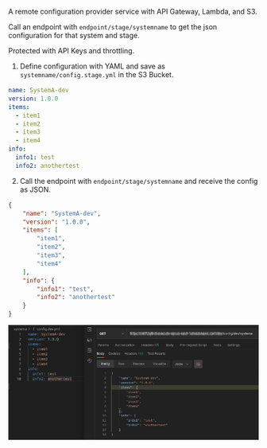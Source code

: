 A remote configuration provider service with API Gateway, Lambda, and S3.

Call an endpoint with `endpoint/stage/systemname` to get the json configuration for that system and stage.

Protected with API Keys and throttling.



1. Define configuration with YAML and save as `systemname/config.stage.yml` in the S3 Bucket.

```yaml
name: SystemA-dev
version: 1.0.0
items:
  - item1
  - item2
  - item3
  - item4
info:
  info1: test
  info2: anothertest
```

2. Call the endpoint with `endpoint/stage/systemname` and receive the config as JSON.

```json
{
    "name": "SystemA-dev",
    "version": "1.0.0",
    "items": [
        "item1",
        "item2",
        "item3",
        "item4"
    ],
    "info": {
        "info1": "test",
        "info2": "anothertest"
    }
}
```
![postman](./images/postman.png)


